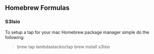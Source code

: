 ## Homebrew Formulas
### S3lsio
To setup a tap for your mac Homebrew package manager simple do the following:
>brew tap lambdastackio/tap
>brew install s3lsio

